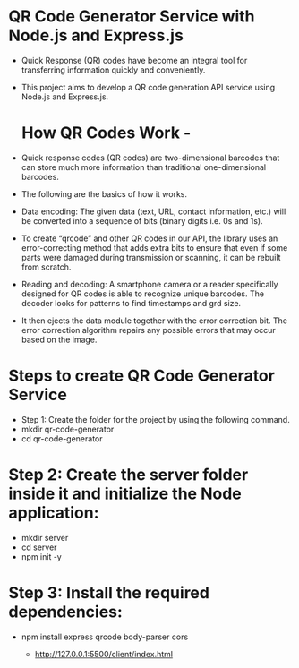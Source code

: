 # QR Code Generator Service with Node.js and Express.js

- Quick Response (QR) codes have become an integral tool for transferring information quickly and conveniently.
- This project aims to develop a QR code generation API service using Node.js and Express.js.

  # How QR Codes Work - 
- Quick response codes (QR codes) are two-dimensional barcodes that can store much more information than traditional one-dimensional barcodes.
- The following are the basics of how it works.
- Data encoding: The given data (text, URL, contact information, etc.) will be converted into a sequence of bits (binary digits i.e. 0s and 1s).
 - To create “qrcode” and other QR codes in our API, the library uses an error-correcting method that adds extra bits to ensure that even if some parts were damaged during transmission or scanning, it can be rebuilt from scratch.
- Reading and decoding: A smartphone camera or a reader specifically designed for QR codes is able to recognize unique barcodes. The decoder looks for patterns to find timestamps and grd size.
- It then ejects the data module together with the error correction bit. The error correction algorithm repairs any possible errors that may occur based on the image.

#  Steps to create QR Code Generator Service
- Step 1: Create the folder for the project by using the following command.
 - mkdir qr-code-generator
- cd qr-code-generator
# Step 2: Create the server folder inside it and initialize the Node application:
- mkdir server
- cd server   
- npm init -y
# Step 3: Install the required dependencies:
- npm install express qrcode body-parser cors

  - http://127.0.0.1:5500/client/index.html
